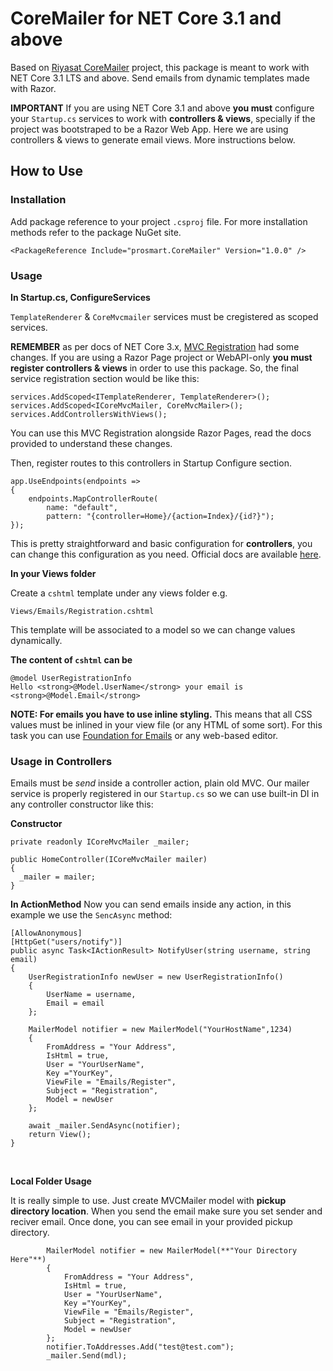 # CoreMailer for NET Core 3.1 and above

Based on [Riyasat CoreMailer](https://www.nuget.org/packages/CoreMailer) project, this package is meant to work with NET Core 3.1 LTS and above. Send emails from dynamic templates made with Razor. 

**IMPORTANT** If you are using NET Core 3.1 and above **you must** configure your `Startup.cs` services to work with **controllers & views**, specially if the project was bootstraped to be a Razor Web App. Here we are using controllers & views to generate email views. More instructions below.


## How to Use

### Installation

Add package reference to your project `.csproj` file. For more installation methods refer to the package NuGet site.

    <PackageReference Include="prosmart.CoreMailer" Version="1.0.0" />

### Usage

**In Startup.cs, ConfigureServices**

`TemplateRenderer` & `CoreMvcmailer` services must be cregistered as scoped services.

**REMEMBER** as per docs of NET Core 3.x, [MVC Registration](https://docs.microsoft.com/en-us/aspnet/core/migration/22-to-30?view=aspnetcore-3.1&tabs=visual-studio#mvc-service-registration) had some changes. If you are using a Razor Page project or WebAPI-only **you must register controllers & views** in order to use this package. So, the final service registration section would be like this:

    services.AddScoped<ITemplateRenderer, TemplateRenderer>();
    services.AddScoped<ICoreMvcMailer, CoreMvcMailer>();
    services.AddControllersWithViews();

You can use this MVC Registration alongside Razor Pages, read the docs provided to understand these changes.

Then, register routes to this controllers in Startup Configure section.

    app.UseEndpoints(endpoints =>
    {
        endpoints.MapControllerRoute(
            name: "default",
            pattern: "{controller=Home}/{action=Index}/{id?}");
    });

This is pretty straightforward and basic configuration for **controllers**, you can change this configuration as you need. Official docs are available [here](https://docs.microsoft.com/en-us/aspnet/core/migration/22-to-30?view=aspnetcore-3.1&tabs=visual-studio#migrate-startupconfigure).


**In your Views folder**

Create a `cshtml` template under any views folder e.g.

    Views/Emails/Registration.cshtml

This template will be associated to a model so we can change values dynamically.

**The content of `cshtml` can be**

    @model UserRegistrationInfo
    Hello <strong>@Model.UserName</strong> your email is <strong>@Model.Email</strong>

**NOTE: For emails you have to use inline styling.** This means that all CSS values must be inlined in your view file (or any HTML of some sort). For this task you can use [Foundation for Emails](https://foundation.zurb.com/emails/email-templates.html) or any web-based editor.

### Usage in Controllers
Emails must be _send_ inside a controller action, plain old MVC. Our mailer service is properly registered in our `Startup.cs` so we can use built-in DI in any controller constructor like this:

**Constructor**

    private readonly ICoreMvcMailer _mailer;

    public HomeController(ICoreMvcMailer mailer)
    {
      _mailer = mailer;
    }

**In ActionMethod**
Now you can send emails inside any action, in this example we use the `SencAsync` method:

    [AllowAnonymous]
    [HttpGet("users/notify")]
    public async Task<IActionResult> NotifyUser(string username, string email)
    {
        UserRegistrationInfo newUser = new UserRegistrationInfo()
        {
            UserName = username,
            Email = email 
        };

        MailerModel notifier = new MailerModel("YourHostName",1234)
        {
            FromAddress = "Your Address",
            IsHtml = true,
            User = "YourUserName",
            Key ="YourKey",
            ViewFile = "Emails/Register",
            Subject = "Registration",
            Model = newUser
        };
            
        await _mailer.SendAsync(notifier);
        return View();
    }
        

**Local Folder Usage**

It is really simple to use. Just create MVCMailer model with **pickup directory location**. When you send the email make sure you set sender and reciver email. Once done, you can see email in your provided pickup directory.

            MailerModel notifier = new MailerModel(**"Your Directory Here"**)
            {
                FromAddress = "Your Address",
                IsHtml = true,
                User = "YourUserName",
                Key ="YourKey",
                ViewFile = "Emails/Register",
                Subject = "Registration",
                Model = newUser
            };
            notifier.ToAddresses.Add("test@test.com");
            _mailer.Send(mdl);
